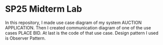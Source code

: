 # SP25 Midterm Lab
In this repository, I made use case diagram of my system AUCTION APPLICATION. Then I created communication diagram of one of the use cases PLACE BID. At last is the code of that use case. Design pattern I used is Observer Pattern.

